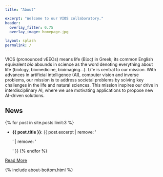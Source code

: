 ```yaml
---
title: "About"

excerpt: "Welcome to our VIOS collaboratory."
header:
  overlay_filter: 0.75
  overlay_image: homepage.jpg

layout: splash
permalink: /
---
```

VIOS (pronounced vEEOs) means life (Βίος) in Greek; its common English
equivalent *bio* abounds in science as the word denoting everything about life
(biology, biomedicine, bioimaging...). Life is central to our mission. With
advances in artificial intelligence (AI), computer vision and inverse problems, our
mission is to address societal problems by solving key challenges in the life
and natural sciences. This mission inspires our drive in interdisciplinary AI, where we use motivating applications to propose new AI-driven solutions. 

## News
{% for post in site.posts limit:3 %}
  * **{{ post.title }}**: {{ post.excerpt | remove: '<p>' | remove: '</p>' }}
{% endfor %}

<a href="/news" class="btn btn--info btn--small">Read More</a>

{% include about-bottom.html %}
